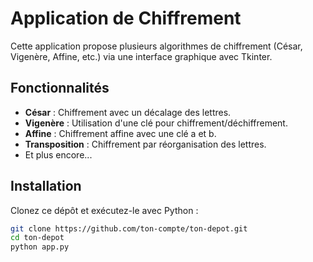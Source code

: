 # Application de Chiffrement

Cette application propose plusieurs algorithmes de chiffrement (César, Vigenère, Affine, etc.) via une interface graphique avec Tkinter.

## Fonctionnalités

- **César** : Chiffrement avec un décalage des lettres.
- **Vigenère** : Utilisation d'une clé pour chiffrement/déchiffrement.
- **Affine** : Chiffrement affine avec une clé a et b.
- **Transposition** : Chiffrement par réorganisation des lettres.
- Et plus encore...

## Installation

Clonez ce dépôt et exécutez-le avec Python :

```bash
git clone https://github.com/ton-compte/ton-depot.git
cd ton-depot
python app.py
